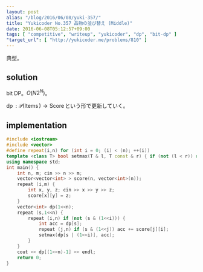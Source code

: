 ```yaml
---
layout: post
alias: "/blog/2016/06/08/yuki-357/"
title: "Yukicoder No.357 品物の並び替え (Middle)"
date: 2016-06-08T05:12:57+09:00
tags: [ "competitive", "writeup", "yukicoder", "dp", "bit-dp" ]
"target_url": [ "http://yukicoder.me/problems/810" ]
---
```


典型。

## solution

bit DP。$O(N2^N)$。

$\operatorname{dp} : \mathcal{P}(\operatorname{Items}) \to \operatorname{Score}$という形で更新していく。

## implementation

``` c++
#include <iostream>
#include <vector>
#define repeat(i,n) for (int i = 0; (i) < (n); ++(i))
template <class T> bool setmax(T & l, T const & r) { if (not (l < r)) return false; l = r; return true; }
using namespace std;
int main() {
    int n, m; cin >> n >> m;
    vector<vector<int> > score(n, vector<int>(n));
    repeat (i,m) {
        int x, y, z; cin >> x >> y >> z;
        score[x][y] = z;
    }
    vector<int> dp(1<<n);
    repeat (s,1<<n) {
        repeat (i,n) if (not (s & (1<<i))) {
            int acc = dp[s];
            repeat (j,n) if (s & (1<<j)) acc += score[j][i];
            setmax(dp[s | (1<<i)], acc);
        }
    }
    cout << dp[(1<<n)-1] << endl;
    return 0;
}
```

